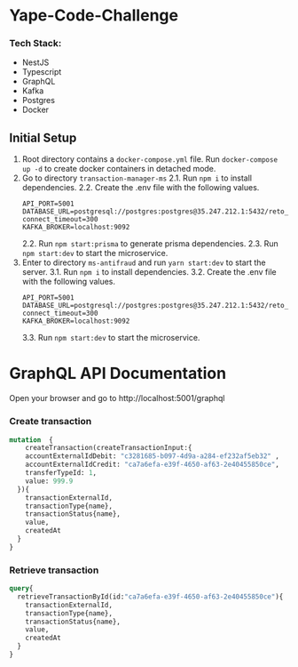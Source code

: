 # Yape-Code-Challenge
### Tech Stack:
- NestJS
- Typescript
- GraphQL
- Kafka
- Postgres
- Docker

## Initial Setup

1. Root directory contains a `docker-compose.yml` file. Run `docker-compose up -d` to create docker containers in detached mode.
2. Go to directory `transaction-manager-ms`
    2.1. Run `npm i` to install dependencies.
    2.2. Create the .env file with the following values.
    ```
    API_PORT=5001
    DATABASE_URL=postgresql://postgres:postgres@35.247.212.1:5432/reto_yape_dev?connect_timeout=300
    KAFKA_BROKER=localhost:9092
    ```
    2.2. Run `npm start:prisma` to generate prisma dependencies.
    2.3. Run `npm start:dev` to start the microservice.
3. Enter to directory `ms-antifraud` and run `yarn start:dev` to start the server.
    3.1. Run `npm i` to install dependencies.
    3.2. Create the .env file with the following values.
    ```
    API_PORT=5001
    DATABASE_URL=postgresql://postgres:postgres@35.247.212.1:5432/reto_yape_dev?connect_timeout=300
    KAFKA_BROKER=localhost:9092
    ```
    3.3. Run `npm start:dev` to start the microservice.

# GraphQL API Documentation

Open your browser and go to http://localhost:5001/graphql

### Create transaction
```graphql
mutation  {
	createTransaction(createTransactionInput:{
    accountExternalIdDebit: "c3281685-b097-4d9a-a284-ef232af5eb32" ,
    accountExternalIdCredit: "ca7a6efa-e39f-4650-af63-2e40455850ce",
    transferTypeId: 1,
    value: 999.9
  }){
    transactionExternalId,
    transactionType{name},
    transactionStatus{name},
    value,
    createdAt
  }
}
```


### Retrieve transaction
```graphql
query{
  retrieveTransactionById(id:"ca7a6efa-e39f-4650-af63-2e40455850ce"){
    transactionExternalId,
    transactionType{name},
    transactionStatus{name},
    value,
    createdAt
  }
}
```
